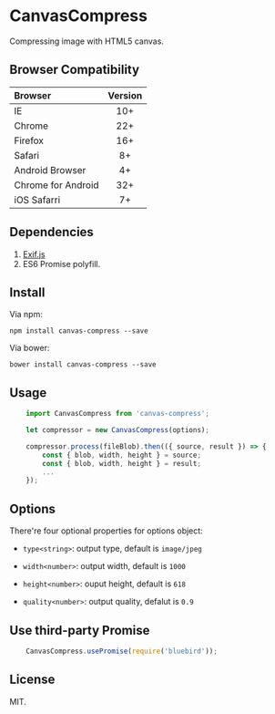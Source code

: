 # CanvasCompress

Compressing image with HTML5 canvas.

## Browser Compatibility

| Browser | Version |
| :------ | :-----: |
| IE      | 10+     |
| Chrome  | 22+     |
| Firefox | 16+     |
| Safari  | 8+      |
| Android Browser | 4+ |
| Chrome for Android | 32+ |
| iOS Safarri | 7+ |

## Dependencies

1. [Exif.js](https://github.com/exif-js/exif-js)
2. ES6 Promise polyfill.

## Install

Via npm:

```
npm install canvas-compress --save
```

Via bower:

```
bower install canvas-compress --save
```

## Usage

```javascript
    import CanvasCompress from 'canvas-compress';

    let compressor = new CanvasCompress(options);

    compressor.process(fileBlob).then(({ source, result }) => {
        const { blob, width, height } = source;
        const { blob, width, height } = result;
        ...
    });
```

## Options

There're four optional properties for options object:

- `type<string>`: output type, default is `image/jpeg`

- `width<number>`: output width, default is `1000`

- `height<number>`: ouput height, default is `618`

- `quality<number>`: output quality, defalut is `0.9`

## Use third-party Promise

```javascript
    CanvasCompress.usePromise(require('bluebird'));
```

## License

MIT.
